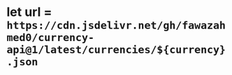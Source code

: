 # let url = `https://cdn.jsdelivr.net/gh/fawazahmed0/currency-api@1/latest/currencies/${currency}.json`
